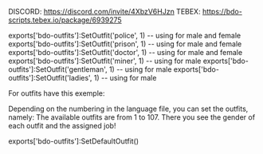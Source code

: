 DISCORD: https://discord.com/invite/4XbzV6HJzn 
TEBEX: https://bdo-scripts.tebex.io/package/6939275


exports['bdo-outfits']:SetOutfit('police', 1) -- using for male and female
exports['bdo-outfits']:SetOutfit('prison', 1) -- using for male and female
exports['bdo-outfits']:SetOutfit('doctor', 1) -- using for male and female
exports['bdo-outfits']:SetOutfit('miner', 1) -- using for male
exports['bdo-outfits']:SetOutfit('gentleman', 1) -- using for male
exports['bdo-outfits']:SetOutfit('ladies', 1) -- using for male

For outfits have this exemple:

Depending on the numbering in the language file, you can set the outfits, namely: The available outfits are from 1 to 107. There you see the gender of each outfit and the assigned job!

exports['bdo-outfits']:SetDefaultOutfit()

 